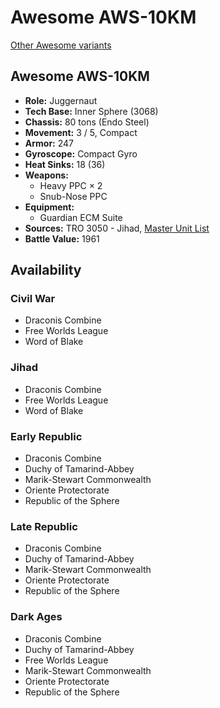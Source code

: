 # Awesome AWS-10KM

[Other Awesome variants](../awesome.md)

## Awesome AWS-10KM
- **Role:** Juggernaut
- **Tech Base:** Inner Sphere (3068)
- **Chassis:** 80 tons (Endo Steel)
- **Movement:** 3 / 5, Compact
- **Armor:** 247
- **Gyroscope:** Compact Gyro
- **Heat Sinks:** 18 (36)
- **Weapons:**
  - Heavy PPC × 2
  - Snub-Nose PPC
- **Equipment:**
  - Guardian ECM Suite
- **Sources:** TRO 3050 - Jihad, [Master Unit List](http://masterunitlist.info/Unit/Details/172/awesome-aws-10km)
- **Battle Value:** 1961

## Availability

### Civil War
- Draconis Combine
- Free Worlds League
- Word of Blake

### Jihad
- Draconis Combine
- Free Worlds League
- Word of Blake

### Early Republic
- Draconis Combine
- Duchy of Tamarind-Abbey
- Marik-Stewart Commonwealth
- Oriente Protectorate
- Republic of the Sphere

### Late Republic
- Draconis Combine
- Duchy of Tamarind-Abbey
- Marik-Stewart Commonwealth
- Oriente Protectorate
- Republic of the Sphere

### Dark Ages
- Draconis Combine
- Duchy of Tamarind-Abbey
- Free Worlds League
- Marik-Stewart Commonwealth
- Oriente Protectorate
- Republic of the Sphere

